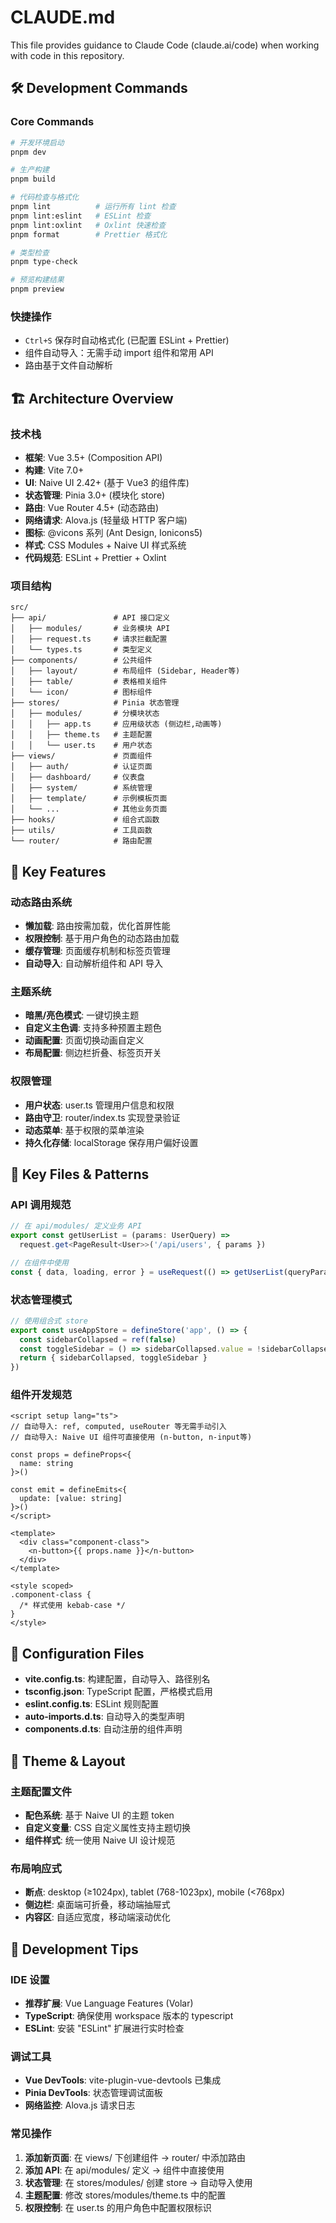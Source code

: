 # CLAUDE.md

This file provides guidance to Claude Code (claude.ai/code) when working with code in this repository.

## 🛠️ Development Commands

### Core Commands
```bash
# 开发环境启动
pnpm dev

# 生产构建
pnpm build

# 代码检查与格式化
pnpm lint          # 运行所有 lint 检查
pnpm lint:eslint   # ESLint 检查
pnpm lint:oxlint   # Oxlint 快速检查
pnpm format        # Prettier 格式化

# 类型检查
pnpm type-check

# 预览构建结果
pnpm preview
```

### 快捷操作
- `Ctrl+S` 保存时自动格式化 (已配置 ESLint + Prettier)
- 组件自动导入：无需手动 import 组件和常用 API
- 路由基于文件自动解析

## 🏗️ Architecture Overview

### 技术栈
- **框架**: Vue 3.5+ (Composition API)
- **构建**: Vite 7.0+ 
- **UI**: Naive UI 2.42+ (基于 Vue3 的组件库)
- **状态管理**: Pinia 3.0+ (模块化 store)
- **路由**: Vue Router 4.5+ (动态路由)
- **网络请求**: Alova.js (轻量级 HTTP 客户端)
- **图标**: @vicons 系列 (Ant Design, Ionicons5)
- **样式**: CSS Modules + Naive UI 样式系统
- **代码规范**: ESLint + Prettier + Oxlint

### 项目结构
```
src/
├── api/               # API 接口定义
│   ├── modules/       # 业务模块 API
│   ├── request.ts     # 请求拦截配置
│   └── types.ts       # 类型定义
├── components/        # 公共组件
│   ├── layout/        # 布局组件 (Sidebar, Header等)
│   ├── table/         # 表格相关组件
│   └── icon/          # 图标组件
├── stores/            # Pinia 状态管理
│   ├── modules/       # 分模块状态
│   │   ├── app.ts     # 应用级状态 (侧边栏,动画等)
│   │   ├── theme.ts   # 主题配置
│   │   └── user.ts    # 用户状态
├── views/             # 页面组件
│   ├── auth/          # 认证页面
│   ├── dashboard/     # 仪表盘
│   ├── system/        # 系统管理
│   ├── template/      # 示例模板页面
│   └── ...            # 其他业务页面
├── hooks/             # 组合式函数
├── utils/             # 工具函数
└── router/            # 路由配置
```

## 🎯 Key Features

### 动态路由系统
- **懒加载**: 路由按需加载，优化首屏性能
- **权限控制**: 基于用户角色的动态路由加载
- **缓存管理**: 页面缓存机制和标签页管理
- **自动导入**: 自动解析组件和 API 导入

### 主题系统
- **暗黑/亮色模式**: 一键切换主题
- **自定义主色调**: 支持多种预置主题色
- **动画配置**: 页面切换动画自定义
- **布局配置**: 侧边栏折叠、标签页开关

### 权限管理
- **用户状态**: user.ts 管理用户信息和权限
- **路由守卫**: router/index.ts 实现登录验证
- **动态菜单**: 基于权限的菜单渲染
- **持久化存储**: localStorage 保存用户偏好设置

## 📁 Key Files & Patterns

### API 调用规范
```typescript
// 在 api/modules/ 定义业务 API
export const getUserList = (params: UserQuery) => 
  request.get<PageResult<User>>('/api/users', { params })

// 在组件中使用
const { data, loading, error } = useRequest(() => getUserList(queryParams))
```

### 状态管理模式
```typescript
// 使用组合式 store
export const useAppStore = defineStore('app', () => {
  const sidebarCollapsed = ref(false)
  const toggleSidebar = () => sidebarCollapsed.value = !sidebarCollapsed.value
  return { sidebarCollapsed, toggleSidebar }
})
```

### 组件开发规范
```vue
<script setup lang="ts">
// 自动导入: ref, computed, useRouter 等无需手动引入
// 自动导入: Naive UI 组件可直接使用 (n-button, n-input等)

const props = defineProps<{
  name: string
}>()

const emit = defineEmits<{
  update: [value: string]
}>()
</script>

<template>
  <div class="component-class">
    <n-button>{{ props.name }}</n-button>
  </div>
</template>

<style scoped>
.component-class {
  /* 样式使用 kebab-case */
}
</style>
```

## 🔧 Configuration Files

- **vite.config.ts**: 构建配置，自动导入、路径别名
- **tsconfig.json**: TypeScript 配置，严格模式启用
- **eslint.config.ts**: ESLint 规则配置
- **auto-imports.d.ts**: 自动导入的类型声明
- **components.d.ts**: 自动注册的组件声明

## 🎨 Theme & Layout

### 主题配置文件
- **配色系统**: 基于 Naive UI 的主题 token
- **自定义变量**: CSS 自定义属性支持主题切换
- **组件样式**: 统一使用 Naive UI 设计规范

### 布局响应式
- **断点**: desktop (≥1024px), tablet (768-1023px), mobile (<768px)
- **侧边栏**: 桌面端可折叠，移动端抽屉式
- **内容区**: 自适应宽度，移动端滚动优化

## 🚀 Development Tips

### IDE 设置
- **推荐扩展**: Vue Language Features (Volar)
- **TypeScript**: 确保使用 workspace 版本的 typescript
- **ESLint**: 安装 "ESLint" 扩展进行实时检查

### 调试工具
- **Vue DevTools**: vite-plugin-vue-devtools 已集成
- **Pinia DevTools**: 状态管理调试面板
- **网络监控**: Alova.js 请求日志

### 常见操作
1. **添加新页面**: 在 views/ 下创建组件 → router/ 中添加路由
2. **添加 API**: 在 api/modules/ 定义 → 组件中直接使用
3. **状态管理**: 在 stores/modules/ 创建 store → 自动导入使用
4. **主题配置**: 修改 stores/modules/theme.ts 中的配置
5. **权限控制**: 在 user.ts 的用户角色中配置权限标识